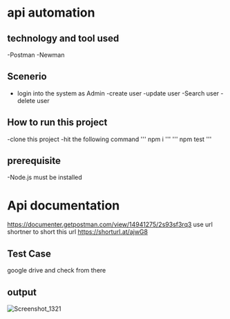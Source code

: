 # api automation

## technology and tool used

-Postman
-Newman

## Scenerio

- login into the system as Admin
  -create user
  -update user
  -Search user
  -delete user

## How to run this project

-clone this project
-hit the following command
''' npm i '''
''' npm test '''

## prerequisite

-Node.js must be installed

# Api documentation

https://documenter.getpostman.com/view/14941275/2s93sf3rq3
use url shortner to short this url
https://shorturl.at/ajwG8

## Test Case

google drive and check from there

## output

![Screenshot_1321](https://github.com/tish001/Automation/assets/57853631/644fd22b-2d53-4c42-b06f-074044ee378c)
